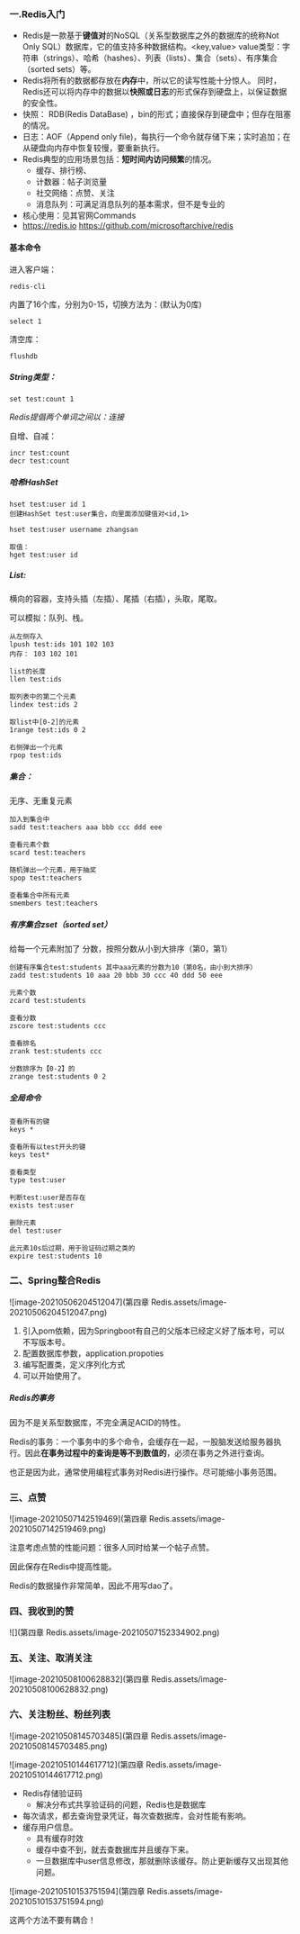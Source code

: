 ### 一.Redis入门



- Redis是一款基于**键值对**的NoSQL（关系型数据库之外的数据库的统称Not Only SQL）数据库，它的值支持多种数据结构。<key,value>
  value类型：字符串（strings）、哈希（hashes）、列表（lists）、集合（sets）、有序集合（sorted sets）等。
-  Redis将所有的数据都存放在**内存**中，所以它的读写性能十分惊人。
  同时，Redis还可以将内存中的数据以**快照或日志**的形式保存到硬盘上，以保证数据的安全性。
  - 快照： RDB(Redis DataBase) ，bin的形式；直接保存到硬盘中；但存在阻塞的情况。
  - 日志：AOF（Append only file)，每执行一个命令就存储下来；实时追加；在从硬盘向内存中恢复较慢，要重新执行。
- Redis典型的应用场景包括：**短时间内访问频繁**的情况。
  - 缓存、排行榜、
  - 计数器：帖子浏览量
  - 社交网络：点赞、关注
  - 消息队列：可满足消息队列的基本需求，但不是专业的
- 核心使用：见其官网Commands
- https://redis.io             https://github.com/microsoftarchive/redis



#### 基本命令

进入客户端：

```
redis-cli
```



内置了16个库，分别为0-15，切换方法为：(默认为0库)

```
select 1
```



清空库：

```
flushdb
```



##### String类型：

```
set test:count 1
```

*Redis提倡两个单词之间以：连接*



自增、自减：

```
incr test:count 
decr test:count
```



##### 哈希HashSet

```
hset test:user id 1
创建HashSet test:user集合，向里面添加键值对<id,1>

hset test:user username zhangsan

取值：
hget test:user id
```



##### List:

横向的容器，支持头插（左插）、尾插（右插），头取，尾取。

可以模拟：队列、栈。

```
从左侧存入
lpush test:ids 101 102 103 
内存： 103 102 101

list的长度
llen test:ids

取列表中的第二个元素
lindex test:ids 2

取list中[0-2]的元素
1range test:ids 0 2

右侧弹出一个元素
rpop test:ids
```



##### 集合：

无序、无重复元素

```
加入到集合中
sadd test:teachers aaa bbb ccc ddd eee 

查看元素个数
scard test:teachers 

随机弹出一个元素，用于抽奖
spop test:teachers 

查看集合中所有元素
smembers test:teachers 
```



##### 有序集合zset（sorted set） 

给每一个元素附加了 分数，按照分数从小到大排序（第0，第1）

```
创建有序集合test:students 其中aaa元素的分数为10（第0名，由小到大排序）
zadd test:students 10 aaa 20 bbb 30 ccc 40 ddd 50 eee

元素个数
zcard test:students 

查看分数
zscore test:students ccc 

查看排名
zrank test:students ccc 

分数排序为【0-2】的
zrange test:students 0 2 
```



##### 全局命令

```
查看所有的键
keys *

查看所有以test开头的键
keys test* 

查看类型
type test:user 

判断test:user是否存在
exists test:user 

删除元素
del test:user 

此元素10s后过期，用于验证码过期之类的
expire test:students 10 
```



### 二、Spring整合Redis

![image-20210506204512047](第四章 Redis.assets/image-20210506204512047.png)



1. 引入pom依赖，因为Springboot有自己的父版本已经定义好了版本号，可以不写版本号。
2. 配置数据库参数，application.propoties
3. 编写配置类，定义序列化方式
4. 可以开始使用了。



##### Redis的事务

因为不是关系型数据库，不完全满足ACID的特性。

Redis的事务：一个事务中的多个命令，会缓存在一起，一股脑发送给服务器执行。因此**在事务过程中的查询是等不到数值的**，必须在事务之外进行查询。

也正是因为此，通常使用编程式事务对Redis进行操作。尽可能缩小事务范围。





### 三、点赞

![image-20210507142519469](第四章 Redis.assets/image-20210507142519469.png)

注意考虑点赞的性能问题：很多人同时给某一个帖子点赞。

因此保存在Redis中提高性能。

Redis的数据操作非常简单，因此不用写dao了。



### 四、我收到的赞

![](第四章 Redis.assets/image-20210507152334902.png)

### 五、关注、取消关注

![image-20210508100628832](第四章 Redis.assets/image-20210508100628832.png)

### 六、关注粉丝、粉丝列表

![image-20210508145703485](第四章 Redis.assets/image-20210508145703485.png)

![image-20210510144617712](第四章 Redis.assets/image-20210510144617712.png)

- Redis存储验证码
  - 解决分布式共享验证码的问题，Redis也是数据库
- 每次请求，都去查询登录凭证，每次查数据库，会对性能有影响。
- 缓存用户信息。
  - 具有缓存时效
  - 缓存中查不到，就去查数据库并且缓存下来。
  - 一旦数据库中user信息修改，那就删除该缓存。防止更新缓存又出现其他问题。



![image-20210510153751594](第四章 Redis.assets/image-20210510153751594.png)

这两个方法不要有耦合！